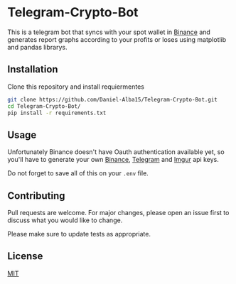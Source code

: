 # Telegram-Crypto-Bot

This is a telegram bot that syncs with your spot wallet in [Binance](https://www.binance.com/) and generates report graphs according to your profits or loses using matplotlib and pandas librarys.


## Installation

Clone this repository and install requiermentes

```bash
git clone https://github.com/Daniel-Alba15/Telegram-Crypto-Bot.git
cd Telegram-Crypto-Bot/
pip install -r requirements.txt
```

## Usage

Unfortunately Binance doesn't have Oauth authentication available yet, so you'll have to generate your own [Binance](https://www.binance.com/my/settings/api-management), [Telegram](https://core.telegram.org/bots) and [Imgur](https://apidocs.imgur.com) api keys.

Do not forget to save all of this on your ```.env``` file.

## Contributing
Pull requests are welcome. For major changes, please open an issue first to discuss what you would like to change.

Please make sure to update tests as appropriate.

## License
[MIT](https://choosealicense.com/licenses/mit/)
